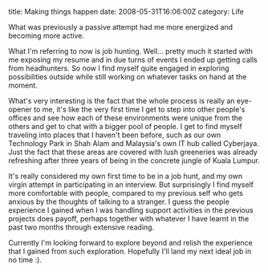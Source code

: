 title: Making things happen
date: 2008-05-31T16:06:00Z
category: Life

What was previously a passive attempt had me more energized and becoming more active.

What I'm referring to now is job hunting. Well… pretty much it started with me exposing my resume and in due turns of events I ended up getting calls from headhunters. So now I find myself quite engaged in exploring possibilities outside while still working on whatever tasks on hand at the moment.

What's very interesting is the fact that the whole process is really an eye-opener to me, it's like the very first time I get to step into other people's offices and see how each of these environments were unique from the others and get to chat with a bigger pool of people. I get to find myself traveling into places that I haven't been before, such as our own Technology Park in Shah Alam and Malaysia's own IT hub called Cyberjaya. Just the fact that these areas are covered with lush greeneries was already refreshing after three years of being in the concrete jungle of Kuala Lumpur.

It's really considered my own first time to be in a job hunt, and my own virgin attempt in participating in an interview. But surprisingly I find myself more comfortable with people, compared to my previous self who gets anxious by the thoughts of talking to a stranger. I guess the people experience I gained when I was handling support activities in the previous projects does payoff, perhaps together with whatever I have learnt in the past two months through extensive reading.

Currently I'm looking forward to explore beyond and relish the experience that I gained from such exploration. Hopefully I'll land my next ideal job in no time :).
